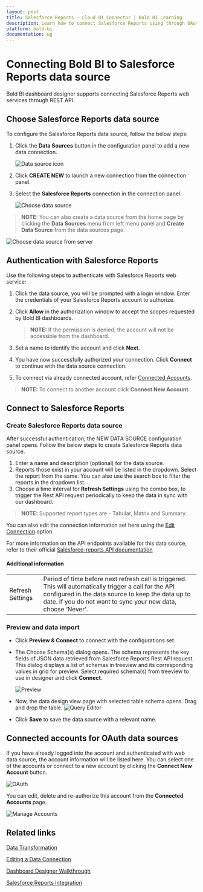 ```yaml
---
layout: post
title: Salesforce Reports – Cloud BI Connector | Bold BI Learning
description: Learn how to connect Salesforce Reports using through OAuth-based authentication with Bold BI Cloud.
platform: bold-bi
documentation: ug
---
```


# Connecting Bold BI to Salesforce Reports data source
Bold BI dashboard designer supports connecting Salesforce Reports web services through REST API. 

## Choose Salesforce Reports data source
To configure the Salesforce Reports data source, follow the below steps:
1. Click the **Data Sources** button in the configuration panel to add a new data connection.

   ![Data source icon](/static/assets/working-with-datasource/data-connectors/images/common/DataSourcesIcon.png)

2. Click **CREATE NEW** to launch a new connection from the connection panel.
3. Select the **Salesforce Reports** connection in the connection panel.

   ![Choose data source](/static/assets/working-with-datasource/data-connectors/images/SalesforceReports/ChooseDS.png)

> **NOTE:**  You can also create a data source from the home page by clicking the **Data Sources** menu from left menu panel and **Create Data Source** from the data sources page.

   ![Choose data source from server](/static/assets/working-with-datasource/data-connectors/images/SalesforceReports/ChooseDS_Server.png)

## Authentication with Salesforce Reports
Use the following steps to authenticate with Salesforce Reports web service:

1. Click the data source, you will be prompted with a login window. Enter the credentials of your Salesforce Reports account to authorize.
2. Click **Allow** in the authorization window to accept the scopes requested by Bold BI dashboards.

   > **NOTE:**  If the permission is denied, the account will not be accessible from the dashboard.

3. Set a name to identify the account and click **Next**. 
4. You have now successfully authorized your connection. Click **Connect** to continue with the data source connection.
5. To connect via already connected account, refer [Connected Accounts](/working-with-data-sources/data-connectors/salesforce-reports/#connected-accounts-for-oauth-data-sources).

> **NOTE:**  To connect to another account click **Connect New Account.**


## Connect to Salesforce Reports
### Create Salesforce Reports data source
After successful authentication, the NEW DATA SOURCE configuration panel opens. Follow the below steps to create Salesforce Reports data source.
1. Enter a name and description (optional) for the data source.
2. Reports those exist in your account will be listed in the dropdown. Select the report from the same. You can also use the search box to filter the reports in the dropdown list.
3. Choose a time interval for **Refresh Settings** using the combo box, to trigger the Rest API request periodically to keep the data in sync with our dashboard.

> **NOTE:**  Supported report types are - Tabular, Matrix and Summary.

You can also edit the connection information set here using the [Edit Connection](/working-with-data-sources/editing-a-data-connection/) option.

For more information on the API endpoints available for this data source, refer to their official [Salesforce-reports API documentation](https://developer.salesforce.com/docs/atlas.en-us.api_rest.meta/api_rest/intro_defining_remote_access_applications.htm) 

#### Additional information
<table width="600">
<tr>
<td>
Refresh Settings
</td>
<td>
Period of time before next refresh call is triggered. This will automatically trigger a call for the API configured in the data source to keep the data up to date. If you do not want to sync your new data, choose ‘Never’.
</td>
</tr>
</table>

### Preview and data import
* Click **Preview & Connect** to connect with the configurations set.
* The Choose Schema(s) dialog opens. The schema represents the key fields of JSON data retrieved from Salesforce Reports Rest API request. This dialog displays a list of schemas in treeview and its corresponding values in grid for preview. Select required schema(s) from treeview to use in designer and click **Connect**.

   ![Preview](/static/assets/working-with-datasource/data-connectors/images/SalesforceReports/Preview.png)

* Now, the data design view page with selected table schema opens. Drag and drop the table.
   ![Query Editor](/static/assets/working-with-datasource/data-connectors/images/SalesforceReports/QueryEditor.png)

* Click **Save** to save the data source with a relevant name.

## Connected accounts for OAuth data sources
If you have already logged into the account and authenticated with web data source, the account information will be listed here. You can select one of the accounts or connect to a new account by clicking the **Connect New Account** button.

   ![OAuth](/static/assets/working-with-datasource/data-connectors/images/SalesforceReports/OAuthDS.png)

You can edit, delete and re-authorize this account from the **Connected Accounts** page.

   ![Manage Accounts](/static/assets/working-with-datasource/data-connectors/images/SalesforceReports/ManageDS.png)

## Related links
[Data Transformation](/working-with-data-sources/data-modeling/joining-table/)

[Editing a Data Connection](/working-with-data-sources/editing-a-data-connection/)   

[Dashboard Designer Walkthrough](/getting-started/creating-dashboard/)

[Salesforce Reports Integration](https://www.boldbi.com/integrations/salesforce?utm_source=syncfusion&utm_medium=documentation&utm_campaign=boldbisalesforcereportsintegration)